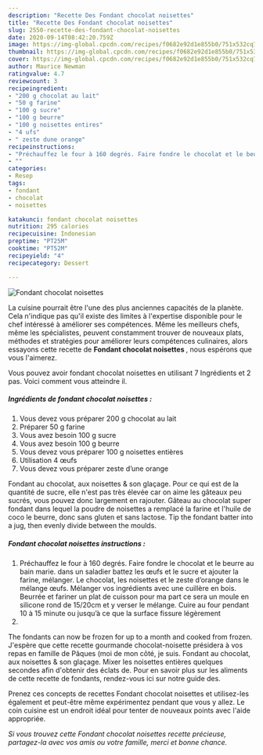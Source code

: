 ```yaml
---
description: "Recette Des Fondant chocolat noisettes"
title: "Recette Des Fondant chocolat noisettes"
slug: 2550-recette-des-fondant-chocolat-noisettes
date: 2020-09-14T08:42:20.759Z
image: https://img-global.cpcdn.com/recipes/f0682e92d1e855b0/751x532cq70/fondant-chocolat-noisettes-photo-principale-de-la-recette.jpg
thumbnail: https://img-global.cpcdn.com/recipes/f0682e92d1e855b0/751x532cq70/fondant-chocolat-noisettes-photo-principale-de-la-recette.jpg
cover: https://img-global.cpcdn.com/recipes/f0682e92d1e855b0/751x532cq70/fondant-chocolat-noisettes-photo-principale-de-la-recette.jpg
author: Maurice Newman
ratingvalue: 4.7
reviewcount: 3
recipeingredient:
- "200 g chocolat au lait"
- "50 g farine"
- "100 g sucre"
- "100 g beurre"
- "100 g noisettes entires"
- "4 ufs"
- " zeste dune orange"
recipeinstructions:
- "Préchauffez le four à 160 degrés. Faire fondre le chocolat et le beurre au bain marie. dans un saladier battez les œufs et le sucre et ajouter la farine, mélanger. Le chocolat, les noisettes et le zeste d’orange dans le mélange œufs. Mélanger vos ingrédients avec une cuillère en bois. Beurrée et fariner un plat de cuisson pour ma part ce sera un moule en silicone rond de 15/20cm et y verser le mélange. Cuire au four pendant 10 à 15 minute ou jusqu’à ce que la surface fissure légèrement"
- ""
categories:
- Resep
tags:
- fondant
- chocolat
- noisettes

katakunci: fondant chocolat noisettes 
nutrition: 295 calories
recipecuisine: Indonesian
preptime: "PT25M"
cooktime: "PT52M"
recipeyield: "4"
recipecategory: Dessert

---
```



![Fondant chocolat noisettes](https://img-global.cpcdn.com/recipes/f0682e92d1e855b0/751x532cq70/fondant-chocolat-noisettes-photo-principale-de-la-recette.jpg)

La cuisine pourrait être l'une des plus anciennes capacités de la planète. Cela n'indique pas qu'il existe des limites à l'expertise disponible pour le chef intéressé à améliorer ses compétences. Même les meilleurs chefs, même les spécialistes, peuvent constamment trouver de nouveaux plats, méthodes et stratégies pour améliorer leurs compétences culinaires, alors essayons cette recette de <strong> Fondant chocolat noisettes </strong>, nous espérons que vous l'aimerez.

<!--inarticleads1-->

Vous pouvez avoir fondant chocolat noisettes en utilisant 7 Ingrédients et 2 pas. Voici comment vous atteindre il.

##### Ingrédients de fondant chocolat noisettes :

1. Vous devez vous préparer 200 g chocolat au lait
1. Préparer 50 g farine
1. Vous avez besoin 100 g sucre
1. Vous avez besoin 100 g beurre
1. Vous devez vous préparer 100 g noisettes entières
1. Utilisation 4 œufs
1. Vous devez vous préparer  zeste d’une orange


Fondant au chocolat, aux noisettes &amp; son glaçage. Pour ce qui est de la quantité de sucre, elle n&#39;est pas très élevée car on aime les gâteaux peu sucrés, vous pouvez donc largement en rajouter. Gâteau au chocolat super fondant dans lequel la poudre de noisettes a remplacé la farine et l&#39;huile de coco le beurre, donc sans gluten et sans lactose. Tip the fondant batter into a jug, then evenly divide between the moulds. 

<!--inarticleads2-->

##### Fondant chocolat noisettes instructions :

1. Préchauffez le four à 160 degrés. Faire fondre le chocolat et le beurre au bain marie. dans un saladier battez les œufs et le sucre et ajouter la farine, mélanger. Le chocolat, les noisettes et le zeste d’orange dans le mélange œufs. Mélanger vos ingrédients avec une cuillère en bois. Beurrée et fariner un plat de cuisson pour ma part ce sera un moule en silicone rond de 15/20cm et y verser le mélange. Cuire au four pendant 10 à 15 minute ou jusqu’à ce que la surface fissure légèrement
1. 


The fondants can now be frozen for up to a month and cooked from frozen. J&#39;espère que cette recette gourmande chocolat-noisette présidera à vos repas en famille de Pâques (moi de mon côté, je suis. Fondant au chocolat, aux noisettes &amp; son glaçage. Mixer les noisettes entières quelques secondes afin d&#39;obtenir des éclats de. Pour en savoir plus sur les aliments de cette recette de fondants, rendez-vous ici sur notre guide des. 

<!--inarticleads1-->

<p>
Prenez ces concepts de recettes Fondant chocolat noisettes et utilisez-les également et peut-être même expérimentez pendant que vous y allez. Le coin cuisine est un endroit idéal pour tenter de nouveaux points avec l'aide appropriée.
</p>

<p>
<i>Si vous trouvez cette Fondant chocolat noisettes recette précieuse, partagez-la avec vos amis ou votre famille, merci et bonne chance.</i>
</p>
